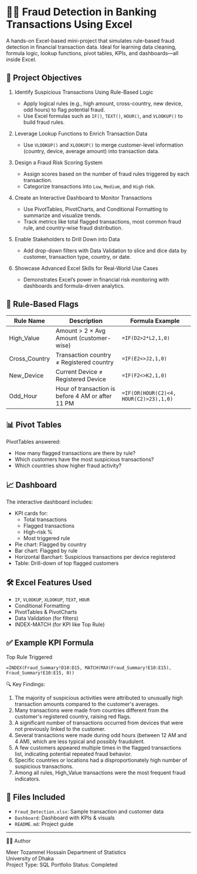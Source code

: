 
# 🕵️‍♂️ Fraud Detection in Banking Transactions Using Excel

A hands-on Excel-based mini-project that simulates rule-based fraud detection in financial transaction data. Ideal for learning data cleaning, formula logic, lookup functions, pivot tables, KPIs, and dashboards—all inside Excel.

## 📌 Project Objectives

1. Identify Suspicious Transactions Using Rule-Based Logic
   - Apply logical rules (e.g., high amount, cross-country, new device, odd hours) to flag potential fraud.
   - Use Excel formulas such as `IF()`, `TEXT()`, `HOUR()`, and `VLOOKUP()` to build fraud rules.

2. Leverage Lookup Functions to Enrich Transaction Data
   - Use `VLOOKUP()` and `XLOOKUP()` to merge customer-level information (country, device, average amount) into transaction data.

3. Design a Fraud Risk Scoring System
   - Assign scores based on the number of fraud rules triggered by each transaction.
   - Categorize transactions into `Low`, `Medium`, and `High` risk.

4. Create an Interactive Dashboard to Monitor Transactions
   - Use PivotTables, PivotCharts, and Conditional Formatting to summarize and visualize trends.
   - Track metrics like total flagged transactions, most common fraud rule, and country-wise fraud distribution.

5. Enable Stakeholders to Drill Down into Data
   - Add drop-down filters with Data Validation to slice and dice data by customer, transaction type, country, or date.

6. Showcase Advanced Excel Skills for Real-World Use Cases
   - Demonstrates Excel’s power in financial risk monitoring with dashboards and formula-driven analytics.

## 🧠 Rule-Based Flags

| Rule Name       | Description                                                | Formula Example                                      |
|------------------|------------------------------------------------------------|-------------------------------------------------------|
| High_Value      | Amount > 2 × Avg Amount (customer-wise)                   | `=IF(D2>2*L2,1,0)`                                    |
| Cross_Country   | Transaction country ≠ Registered country                   | `=IF(E2<>J2,1,0)`                                     |
| New_Device      | Current Device ≠ Registered Device                        | `=IF(F2<>K2,1,0)`                                     |
| Odd_Hour        | Hour of transaction is before 4 AM or after 11 PM         | `=IF(OR(HOUR(C2)<4, HOUR(C2)>23),1,0)`                 |

## 📊 Pivot Tables

PivotTables answered:
- How many flagged transactions are there by rule?
- Which customers have the most suspicious transactions?
- Which countries show higher fraud activity?

## 📈 Dashboard

The interactive dashboard includes:
- KPI cards for:
  - Total transactions
  - Flagged transactions
  - High-risk %
  - Most triggered rule
- Pie chart: Flagged by country
- Bar chart: Flagged by rule
- Horizontal Barchart: Suspicious transactions per device registered
- Table: Drill-down of top flagged customers

## 🛠 Excel Features Used

- `IF`, `VLOOKUP`, `XLOOKUP`, `TEXT`, `HOUR`
- Conditional Formatting
- PivotTables & PivotCharts
- Data Validation (for filters)
- INDEX-MATCH (for KPI like Top Rule)

## ✅ Example KPI Formula

Top Rule Triggered
```excel
=INDEX(Fraud_Summary!D10:D15, MATCH(MAX(Fraud_Summary!E10:E15), Fraud_Summary!E10:E15, 0))

```
🔍 Key Findings:

1. The majority of suspicious activities were attributed to unusually high transaction amounts compared to the customer's averages.
2. Many transactions were made from countries different from the customer's registered country, raising red flags.
3. A significant number of transactions occurred from devices that were not previously linked to the customer.
4. Several transactions were made during odd hours (between 12 AM and 4 AM), which are less typical and possibly fraudulent.
5. A few customers appeared multiple times in the flagged transactions list, indicating potential repeated fraud behavior.
6. Specific countries or locations had a disproportionately high number of suspicious transactions.
7. Among all rules, High_Value transactions were the most frequent fraud indicators.

## 📁 Files Included

- `Fraud_Detection.xlsx`: Sample transaction and customer data
- `Dashboard`: Dashboard with KPIs & visuals
- `README.md`: Project guide

---

👨‍💻 Author

Meer Tozammel Hossain
Department of Statistics  
University of Dhaka  
Project Type: SQL Portfolio
Status: Completed  

